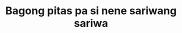 ---
layout: post
title: Bagong pitas pa si nene sariwang sariwa
duration: '02:18'
view: 310
rate: 2
video: 'https://flashservice.xvideos.com/embedframe/20415787'
category: 
 - pinay
 - curvy
 - pov
 - beautiful
 - student
 - masterbate
tags: 
 - pinay-sex
 - nagparaos
 - nene
 - fucked
 - jackpot
 - show
 - webcam
priority: 0.9
changefreq: daily
---